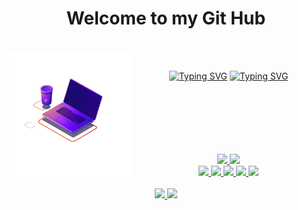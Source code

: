 
<h1 align='center'> Welcome to my Git Hub</h1><br>
<img align="left" src="63487-programming-computer.gif"width='200'></img><br>
         <p align="center">
           <a href="https://git.io/typing-svg"><img src="https://readme-typing-svg.demolab.com?font=Quicksand&size=40&duration=3500&pause=1000&color=37BCAD&background=E9E9E900&width=471&height=72&lines=%F0%9F%91%8B%F0%9F%8F%BB++Hey!+I'm+Natalia;%F0%9F%91%A9%F0%9F%8F%BB%E2%80%8D%F0%9F%92%BB+Beginner+at+Front-End+;%F0%9F%91%A9%F0%9F%8F%BB%E2%80%8D%F0%9F%92%BB+Currently+learning+C;%F0%9F%8C%A0+Love+Science" alt="Typing SVG" /></a>
          <a href="https://git.io/typing-svg"><img src="https://readme-typing-svg.demolab.com?font=Quicksand&size=40&duration=3500&pause=1000&color=37BCAD&background=E9E9E900&width=471&height=72&lines=%F0%9F%91%8B%F0%9F%8F%BB%F0%9F%91%8B%F0%9F%8F%BB++Hey!+I'm+Natalia;%F0%9F%91%A9%F0%9F%8F%BB%E2%80%8D%F0%9F%92%BB+Beginner+at+Front-End+;%F0%9F%91%A9%F0%9F%8F%BB%E2%80%8D%F0%9F%92%BB+Currently+learning+C;%F0%9F%8C%A0+Love+Science" alt="Typing SVG" /></a>
         </p><br><br><br><br><br><br>

    
<div align="center">
  <a href="https://github.com/natfb">
  <img height="170em" src="https://github-readme-stats.vercel.app/api?username=natfb&show_icons=true&theme=tokyonight&include_all_commits=true&count_private=true"/>
  <img height="170em" src="https://github-readme-stats.vercel.app/api/top-langs/?username=natfb&layout=compact&langs_count=7&theme=tokyonight"</div><br>

        
 <div align = 'center' style="display: inline_block">
         <img src="https://img.shields.io/badge/html5-%23E34F26.svg?style=for-the-badge&logo=html5&logoColor=white"></img>
         <img src="https://img.shields.io/badge/css3-%231572B6.svg?style=for-the-badge&logo=css3&logoColor=white"></img>
         <img src="https://img.shields.io/badge/javascript-%23323330.svg?style=for-the-badge&logo=javascript&logoColor=%23F7DF1E"></img>
         <img src="https://img.shields.io/badge/c-%2300599C.svg?style=for-the-badge&logo=c&logoColor=white"></img>
         <img src="https://img.shields.io/badge/adobe%20photoshop-%2331A8FF.svg?style=for-the-badge&logo=adobe%20photoshop&logoColor=white"></img>
</div><br>

<div align = 'center' style="display: inline_block">
         <img src="https://img.shields.io/badge/Twitter-%231DA1F2.svg?style=for-the-badge&logo=Twitter&logoColor=white"></img>
         <img src="https://img.shields.io/badge/Instagram-%23E4405F.svg?style=for-the-badge&logo=Instagram&logoColor=white"></img>
</div>




 

